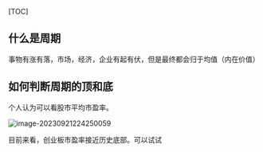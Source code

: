 [TOC]

## 什么是周期

事物有涨有落，市场，经济，企业有起有伏，但是最终都会归于均值（内在价值）





## 如何判断周期的顶和底

个人认为可以看股市平均市盈率。

![image-20230921224250059](C:\Users\jjjjjjava\Nutstore\1\我的坚果云\typora\typora-pic\image-20230921224250059.png)

目前来看，创业板市盈率接近历史底部。可以试试





